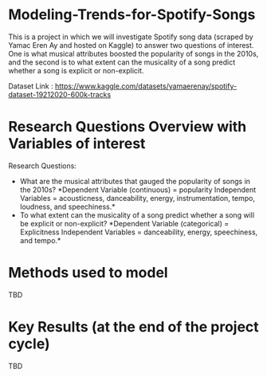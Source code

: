 # Modeling-Trends-for-Spotify-Songs
This is a project in which we will investigate Spotify song data (scraped by Yamac Eren Ay and hosted on Kaggle) to answer two questions of interest. One is what musical attributes boosted the popularity of songs in the 2010s, and the second is to what extent can the musicality of a song predict whether a song is explicit or non-explicit. 

Dataset Link : https://www.kaggle.com/datasets/yamaerenay/spotify-dataset-19212020-600k-tracks

# Research Questions Overview with Variables of interest

Research Questions:
<ul>
<li> What are the musical attributes that gauged the popularity of songs in the 2010s? *Dependent Variable (continuous) = popularity Independent Variables = acousticness, danceability, energy, instrumentation, tempo, loudness, and speechiness.* </li>
<li> To what extent can the musicality of a song predict whether a song will be explicit or non-explicit? *Dependent Variable (categorical) = Explicitness Independent Variables = danceability, energy, speechiness, and tempo.* </li>
</ul>

# Methods used to model

TBD

# Key Results (at the end of the project cycle)

TBD

